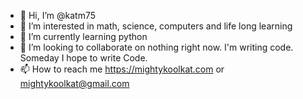 - 👋 Hi, I’m @katm75
- 👀 I’m interested in math, science, computers and life long learning
- 🌱 I’m currently learning python
- 💞️ I’m looking to collaborate on nothing right now.  I'm writing code.  Someday I hope to write Code.
- 📫 How to reach me https://mightykoolkat.com or mightykoolkat@gmail.com

<!---
katm75/katm75 is a ✨ special ✨ repository because its `README.md` (this file) appears on your GitHub profile.
You can click the Preview link to take a look at your changes.
--->
